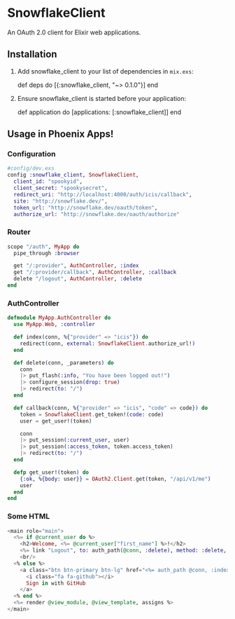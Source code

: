 # SnowflakeClient

An OAuth 2.0 client for Elixir web applications.

## Installation

  1. Add snowflake_client to your list of dependencies in `mix.exs`:

        def deps do
          [{:snowflake_client, "~> 0.1.0"}]
        end

  2. Ensure snowflake_client is started before your application:

        def application do
          [applications: [:snowflake_client]]
        end

## Usage in Phoenix Apps!

### Configuration

```elixir
#config/dev.exs
config :snowflake_client, SnowflakeClient,
  client_id: "spookyid",
  client_secret: "spookysecret",
  redirect_uri: "http://localhost:4000/auth/icis/callback",
  site: "http://snowflake.dev/",
  token_url: "http://snowflake.dev/oauth/token",
  authorize_url: "http://snowflake.dev/oauth/authorize"
```

### Router

```elixir
scope "/auth", MyApp do
  pipe_through :browser

  get "/:provider", AuthController, :index
  get "/:provider/callback", AuthController, :callback
  delete "/logout", AuthController, :delete
end
```

### AuthController

```elixir
defmodule MyApp.AuthController do
  use MyApp.Web, :controller

  def index(conn, %{"provider" => "icis"}) do
    redirect(conn, external: SnowflakeClient.authorize_url!)
  end

  def delete(conn, _parameters) do
    conn
    |> put_flash(:info, "You have been logged out!")
    |> configure_session(drop: true)
    |> redirect(to: "/")
  end

  def callback(conn, %{"provider" => "icis", "code" => code}) do
    token = SnowflakeClient.get_token!(code: code)
    user = get_user!(token)

    conn
    |> put_session(:current_user, user)
    |> put_session(:access_token, token.access_token)
    |> redirect(to: "/")
  end

  defp get_user!(token) do
    {:ok, %{body: user}} = OAuth2.Client.get(token, "/api/v1/me")
    user
  end
end
```

### Some HTML

```eex
<main role="main">
  <%= if @current_user do %>
    <h2>Welcome, <%= @current_user["first_name"] %>!</h2>
    <%= link "Logout", to: auth_path(@conn, :delete), method: :delete, class: "btn btn-danger" %>
    <br/>
  <% else %>
    <a class="btn btn-primary btn-lg" href="<%= auth_path @conn, :index, "icis" %>">
      <i class="fa fa-github"></i>
      Sign in with GitHub
    </a>
  <% end %>
  <%= render @view_module, @view_template, assigns %>
</main>
```
